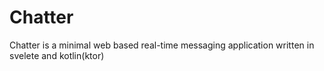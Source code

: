 # Chatter

Chatter is a minimal web based real-time messaging application written in svelete and kotlin(ktor)

